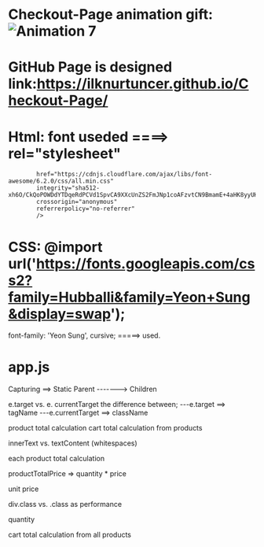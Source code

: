 # Checkout-Page animation gift:![Animation 7](https://user-images.githubusercontent.com/118935193/214602161-181f0db4-b1f9-4903-bfe1-e7b24bdb6ea7.gif)

# GitHub Page is designed link:https://ilknurtuncer.github.io/Checkout-Page/
# Html: font useded ====>    rel="stylesheet"
            href="https://cdnjs.cloudflare.com/ajax/libs/font-awesome/6.2.0/css/all.min.css"
            integrity="sha512-xh6O/CkQoPOWDdYTDqeRdPCVd1SpvCA9XXcUnZS2FmJNp1coAFzvtCN9BmamE+4aHK8yyUHUSCcJHgXloTyT2A=="
            crossorigin="anonymous"
            referrerpolicy="no-referrer"
            />
# CSS:  @import url('https://fonts.googleapis.com/css2?family=Hubballi&family=Yeon+Sung&display=swap');
font-family: 'Yeon Sung', cursive;   =====> used.


# app.js
Capturing ==> Static Parent -------> Children

e.target vs. e. currentTarget the difference between;
---e.target  ==>  tagName
---e.currentTarget  ==>  className

 product total calculation
 cart total calculation from products

 innerText  vs. textContent (whitespaces)

each product total calculation

productTotalPrice => quantity * price

unit price

 div.class vs. .class as performance

 quantity

 cart total calculation from all products

 

